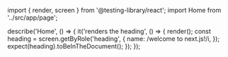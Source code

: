 import { render, screen } from '@testing-library/react';
import Home from '../src/app/page';

describe('Home', () => {
  it('renders the heading', () => {
    render(<Home />);
    const heading = screen.getByRole('heading', {
      name: /welcome to next\.js!/i,
    });
    expect(heading).toBeInTheDocument();
  });
});